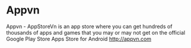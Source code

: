 # Appvn
Appvn - AppStoreVn is an app store where you can get hundreds of thousands of apps and games that you may or may not get on the official Google Play Store
Apps Store for Android
http://appvn.com
